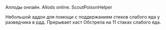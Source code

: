 Аллоды онлайн. Allods online. ScoutPoisonHelper

Небольшой аддон для помощи с поддержанием стеков слабого яда у разведчика в рдд. 
Прерывает каст Обстрела на 11 стаках слабого яда.